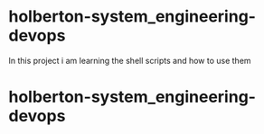 # holberton-system_engineering-devops
In this project i am learning the shell scripts and how to use them
# holberton-system_engineering-devops
